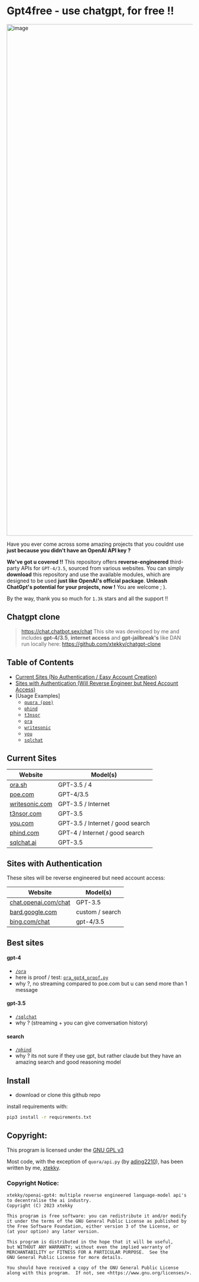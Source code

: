# Gpt4free - use chatgpt, for free !!

<img width="1383" alt="image" src="https://user-images.githubusercontent.com/98614666/233799515-1a7cb6a3-b17f-42c4-956d-8d2a0664466f.png">

Have you ever come across some amazing projects that you couldnt use **just because you didn't have an OpenAI API key ?** 

**We've got u covered !!** This repository offers **reverse-engineered** third-party APIs for `GPT-4/3.5`, sourced from various websites. You can simply **download** this repository and use the available modules, which are designed to be used **just like OpenAI's official package**. **Unleash ChatGpt's potential for your projects, now !** You are welcome ; ).

By the way, thank you so much for `1.3k` stars and all the support !!

## Chatgpt clone
> https://chat.chatbot.sex/chat
> This site was developed by me and includes **gpt-4/3.5**, **internet access** and **gpt-jailbreak's** like DAN   
> run locally here: https://github.com/xtekky/chatgpt-clone


## Table of Contents

- [Current Sites (No Authentication / Easy Account Creation)](#current-sites)
- [Sites with Authentication (Will Reverse Engineer but Need Account Access)](#sites-with-authentication)
- [Usage Examples]
  - [`quora (poe)`](./quora/README.md)
  - [`phind`](./phind/README.md)
  - [`t3nsor`](./t3nsor/README.md)
  - [`ora`](./ora/README.md)
  - [`writesonic`](./writesonic/README.md)
  - [`you`](./you/README.md)
  - [`sqlchat`](./sqlchat/README.md)

## Current Sites <a name="current-sites"></a>

| Website                    | Model(s)             |
| -------------------------- | -------------------- |
| [ora.sh](https://ora.sh)   | GPT-3.5 / 4              |
| [poe.com](https://poe.com) | GPT-4/3.5            |
| [writesonic.com](https://writesonic.com)|GPT-3.5 / Internet|
| [t3nsor.com](https://t3nsor.com)|GPT-3.5|
| [you.com](https://you.com)|GPT-3.5 / Internet / good search|
| [phind.com](https://phind.com)|GPT-4 / Internet / good search|
| [sqlchat.ai](https://sqlchat.ai)|GPT-3.5|

## Sites with Authentication <a name="sites-with-authentication"></a>

These sites will be reverse engineered but need account access:

| Website                                             | Model(s)       |
| --------------------------------------------------- | -------------- |
| [chat.openai.com/chat](https://chat.openai.com/chat)| GPT-3.5        |
| [bard.google.com](https://bard.google.com)          | custom / search|
| [bing.com/chat](https://bing.com/chat)              | gpt-4/3.5      |

## Best sites
#### gpt-4
- [`/ora`](./ora/README.md) 
- here is proof / test: [`ora_gpt4_proof.py`](./testing/ora_gpt4_proof.py)
- why ?, no streaming compared to poe.com but u can send more than 1 message

#### gpt-3.5
- [`/sqlchat`](./sqlchat/README.md)
- why ? (streaming + you can give conversation history)

#### search
- [`/phind`](./phind/README.md)
- why ? its not sure if they use gpt, but rather claude but they have an amazing search and good reasoning model

## Install  
- download or clone this github repo

install requirements with:
```sh
pip3 install -r requirements.txt
```

## Copyright: 
This program is licensed under the [GNU GPL v3](https://www.gnu.org/licenses/gpl-3.0.txt)     

Most code, with the exception of `quora/api.py` (by [ading2210](https://github.com/ading2210)), has been written by me, [xtekky](https://github.com/xtekky).

### Copyright Notice:
```
xtekky/openai-gpt4: multiple reverse engineered language-model api's to decentralise the ai industry.  
Copyright (C) 2023 xtekky

This program is free software: you can redistribute it and/or modify
it under the terms of the GNU General Public License as published by
the Free Software Foundation, either version 3 of the License, or
(at your option) any later version.

This program is distributed in the hope that it will be useful,
but WITHOUT ANY WARRANTY; without even the implied warranty of
MERCHANTABILITY or FITNESS FOR A PARTICULAR PURPOSE.  See the
GNU General Public License for more details.

You should have received a copy of the GNU General Public License
along with this program.  If not, see <https://www.gnu.org/licenses/>.
```

